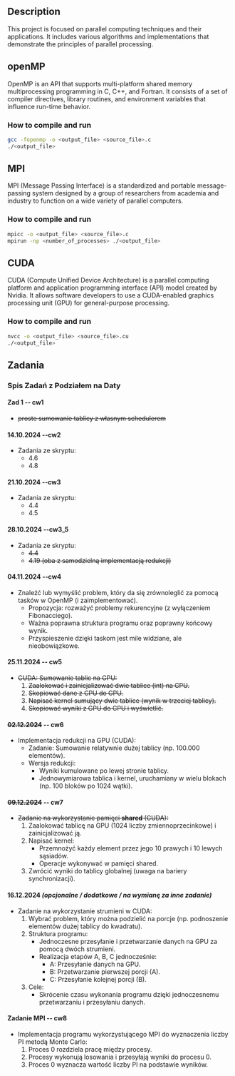 ## Description
This project is focused on parallel computing techniques and their applications. It includes various algorithms and implementations that demonstrate the principles of parallel processing.

## openMP
OpenMP is an API that supports multi-platform shared memory multiprocessing programming in C, C++, and Fortran. It consists of a set of compiler directives, library routines, and environment variables that influence run-time behavior.

### How to compile and run
```bash
gcc -fopenmp -o <output_file> <source_file>.c
./<output_file>
```

## MPI

MPI (Message Passing Interface) is a standardized and portable message-passing system designed by a group of researchers from academia and industry to function on a wide variety of parallel computers.

### How to compile and run

```bash
mpicc -o <output_file> <source_file>.c
mpirun -np <number_of_processes> ./<output_file>
```

## CUDA

CUDA (Compute Unified Device Architecture) is a parallel computing platform and application programming interface (API) model created by Nvidia. It allows software developers to use a CUDA-enabled graphics processing unit (GPU) for general-purpose processing.

### How to compile and run

```bash
nvcc -o <output_file> <source_file>.cu
./<output_file>
```


## Zadania 


### Spis Zadań z Podziałem na Daty

#### Zad 1 -- cw1

- ~~proste sumowanie tablicy z własnym schedulerem~~

#### **14.10.2024** --cw2
- Zadania ze skryptu:
  - 4.6
  - 4.8

#### **21.10.2024** --cw3
- Zadania ze skryptu:
  - 4.4
  - 4.5

#### **28.10.2024** --cw3_5
- Zadania ze skryptu:
  - ~~4.4~~
  - ~~4.19 (oba z samodzielną implementacją redukcji)~~

#### **04.11.2024** --cw4
- Znaleźć lub wymyślić problem, który da się zrównoleglić za pomocą tasków w OpenMP (i zaimplementować).
  - Propozycja: rozważyć problemy rekurencyjne (z wyłączeniem Fibonacciego).
  - Ważna poprawna struktura programu oraz poprawny końcowy wynik.
  - Przyspieszenie dzięki taskom jest mile widziane, ale nieobowiązkowe.

#### **25.11.2024** -- cw5
- ~~CUDA: Sumowanie tablic na GPU:~~
  1. ~~Zaalokować i zainicjalizować dwie tablice (int) na CPU.~~
  2. ~~Skopiować dane z CPU do GPU.~~
  3. ~~Napisać kernel sumujący dwie tablice (wynik w trzeciej tablicy).~~
  4. ~~Skopiować wyniki z GPU do CPU i wyświetlić.~~

#### ~~**02.12.2024**~~ -- cw6
- Implementacja redukcji na GPU (CUDA):
  - Zadanie: Sumowanie relatywnie dużej tablicy (np. 100.000 elementów).
  - Wersja redukcji:
    - Wyniki kumulowane po lewej stronie tablicy.
    - Jednowymiarowa tablica i kernel, uruchamiany w wielu blokach (np. 100 bloków po 1024 wątki).

#### ~~**09.12.2024**~~ -- cw7
- ~~Zadanie na wykorzystanie pamięci **shared** (CUDA):~~
  1. Zaalokować tablicę na GPU (1024 liczby zmiennoprzecinkowe) i zainicjalizować ją.
  2. Napisać kernel:
     - Przemnożyć każdy element przez jego 10 prawych i 10 lewych sąsiadów.
     - Operacje wykonywać w pamięci shared.
  3. Zwrócić wyniki do tablicy globalnej (uwaga na bariery synchronizacji).

#### **16.12.2024** *(opcjonalne / dodatkowe / na wymianę za inne zadanie)*
- Zadanie na wykorzystanie strumieni w CUDA:
  1. Wybrać problem, który można podzielić na porcje (np. podnoszenie elementów dużej tablicy do kwadratu).
  2. Struktura programu:
     - Jednoczesne przesyłanie i przetwarzanie danych na GPU za pomocą dwóch strumieni.
     - Realizacja etapów A, B, C jednocześnie:
       - A: Przesyłanie danych na GPU.
       - B: Przetwarzanie pierwszej porcji (A).
       - C: Przesyłanie kolejnej porcji (B).
  3. Cele:
     - Skrócenie czasu wykonania programu dzięki jednoczesnemu przetwarzaniu i przesyłaniu danych.

#### **Zadanie MPI** -- cw8
- Implementacja programu wykorzystującego MPI do wyznaczenia liczby PI metodą Monte Carlo:
  1. Proces 0 rozdziela pracę między procesy.
  2. Procesy wykonują losowania i przesyłają wyniki do procesu 0.
  3. Proces 0 wyznacza wartość liczby PI na podstawie wyników.

